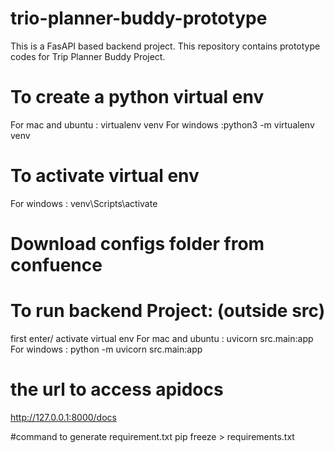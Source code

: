 # trio-planner-buddy-prototype
This is a FasAPI based backend project. This repository contains prototype codes for Trip Planner Buddy Project.

# To create a python virtual env
For mac and ubuntu : virtualenv venv
For windows :python3 -m virtualenv venv

# To activate virtual env
For windows : venv\Scripts\activate

# Download configs folder from confuence


# To run backend Project: (outside src)
first enter/ activate virtual env
For mac and ubuntu : uvicorn src.main:app
For windows : python -m uvicorn src.main:app

# the url to access apidocs
http://127.0.0.1:8000/docs

#command to generate requirement.txt
pip freeze > requirements.txt